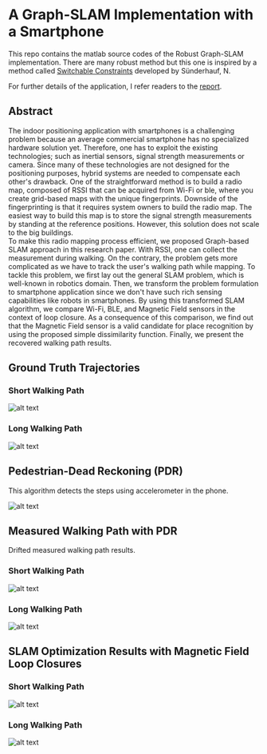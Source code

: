 # A Graph-SLAM Implementation with a Smartphone

This repo contains the matlab source codes of the Robust Graph-SLAM implementation. There are many robust method but this one is inspired by  a method called [Switchable Constraints](https://www.tu-chemnitz.de/etit/proaut/publications/IROS12-switchableConstraints.pdf) developed by Sünderhauf, N.

For further details of the application, I refer readers to the [report](report/A-Graph-SLAM-For-a-Smartphone.pdf).

## Abstract

The indoor positioning application
  with smartphones is a challenging problem
  because an average commercial smartphone has 
  no specialized hardware solution yet. 
  Therefore, one has to exploit the
  existing technologies; such as inertial sensors, signal strength
  measurements or camera. Since many of these technologies are not
  designed for the positioning purposes, hybrid systems are needed to
  compensate each other's drawback. One of the straightforward method
  is to build a radio map, composed of 
  RSSI
  that can be acquired from Wi-Fi or ble, 
  where you
  create grid-based maps with the unique fingerprints. Downside of
  the fingerprinting is that it requires system owners to build the 
  radio map. The easiest way to build this map is to store
  the signal strength measurements by standing at the reference
  positions.
  However, this solution does not scale to the big buildings.  
  To make
  this radio mapping process efficient, 
  we proposed Graph-based SLAM 
  approach in this research paper. 
  With RSSI, one can collect the measurement during walking.
  On the contrary, the problem gets more complicated as we have to 
  track the user's walking path while mapping. 
  To tackle this problem, we first lay out
  the general SLAM problem, which is well-known in robotics domain.
  Then, we transform the problem formulation to smartphone
  application since we don't have such rich sensing capabilities like
  robots in smartphones. By using this transformed SLAM algorithm, we
  compare Wi-Fi, BLE, and Magnetic Field sensors in the context
  of loop closure. As a consequence of this comparison, we find out
  that the
  Magnetic Field sensor is a valid candidate for place recognition 
  by using the proposed simple dissimilarity function. 
  Finally, we present the recovered walking path results.
  

## Ground Truth Trajectories

### Short Walking Path

![alt text](fig/slam_ground_truth.jpg)

### Long Walking Path

![alt text](fig/long_straight_ground_truth.jpg)


## Pedestrian-Dead Reckoning (PDR)

This algorithm detects the steps using accelerometer in the phone.

![alt text](fig/pdr_step_detection.jpg)

## Measured Walking Path with PDR

Drifted measured walking path results.

### Short Walking Path

![alt text](fig/slam_measured_walking_path.jpg)

### Long Walking Path

![alt text](fig/long_straight_lc.jpg)

## SLAM Optimization Results with Magnetic Field Loop Closures

### Short Walking Path

![alt text](fig/slam_mag_optimized_path.jpg)

### Long Walking Path

![alt text](fig/long_straight_optimized_path.jpg)